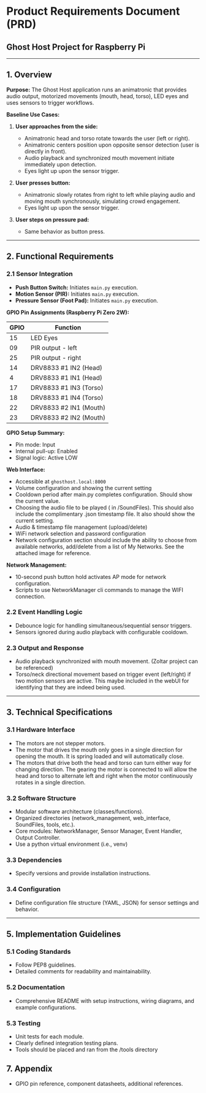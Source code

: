 # Product Requirements Document (PRD)

## Ghost Host Project for Raspberry Pi

---

## 1. Overview

**Purpose:**
The Ghost Host application runs an animatronic that provides audio output, motorized movements (mouth, head, torso), LED eyes and uses sensors to trigger workflows.

**Baseline Use Cases:**

1. **User approaches from the side:**

   * Animatronic head and torso rotate towards the user (left or right).
   * Animatronic centers position upon opposite sensor detection (user is directly in front).
   * Audio playback and synchronized mouth movement initiate immediately upon detection.
   * Eyes light up upon the sensor trigger.

2. **User presses button:**

   * Animatronic slowly rotates from right to left while playing audio and moving mouth synchronously, simulating crowd engagement.
   * Eyes light up upon the sensor trigger.

3. **User steps on pressure pad:**

   * Same behavior as button press.

---

## 2. Functional Requirements

### 2.1 Sensor Integration

* **Push Button Switch:** Initiates `main.py` execution.
* **Motion Sensor (PIR):** Initiates `main.py` execution.
* **Pressure Sensor (Foot Pad):** Initiates `main.py` execution.

**GPIO Pin Assignments (Raspberry Pi Zero 2W):**

| GPIO | Function               |
| ---- | ---------------------- |
| 15   | LED Eyes               |
| 09   | PIR output - left      |
| 25   | PIR output - right     |
| 14   | DRV8833 #1 IN2 (Head)  |
| 4    | DRV8833 #1 IN1 (Head)  |
| 17   | DRV8833 #1 IN3 (Torso) |
| 18   | DRV8833 #1 IN4 (Torso) |
| 22   | DRV8833 #2 IN1 (Mouth) |
| 23   | DRV8833 #2 IN2 (Mouth) |

**GPIO Setup Summary:**

* Pin mode: Input
* Internal pull-up: Enabled
* Signal logic: Active LOW

**Web Interface:**

* Accessible at `ghosthost.local:8000`
* Volume configuration and showing the current setting
* Cooldown period after main.py completes configuration. Should show the current value.
* Choosing the audio file to be played ( in /SoundFiles). This should also include the complimentary .json timestamp file. It also should show the current setting.
* Audio & timestamp file management (upload/delete)
* WiFi network selection and password configuration
* Network configuration section should include the ability to choose from available networks, add/delete from a list of My Networks. See the attached image for reference.

**Network Management:**

* 10-second push button hold activates AP mode for network configuration.
* Scripts to use NetworkManager cli commands to manage the WIFI connection. 

### 2.2 Event Handling Logic

* Debounce logic for handling simultaneous/sequential sensor triggers.
* Sensors ignored during audio playback with configurable cooldown.

### 2.3 Output and Response

* Audio playback synchronized with mouth movement. (Zoltar project can be referenced)
* Torso/neck directional movement based on trigger event (left/right) if two motion sensors are active. This maybe included in the webUI for identifying that they are indeed being used.

---

## 3. Technical Specifications

### 3.1 Hardware Interface

* The motors are not stepper motors.
* The motor that drives the mouth only goes in a single direction for opening the mouth. It is spring loaded and will automatically close.
* The motors that drive both the head and torso can turn either way for changing direction. The gearing the motor is connected to will allow the head and torso to alternate left and right when the motor continuously rotates in a single direction.


### 3.2 Software Structure

* Modular software architecture (classes/functions).
* Organized directories (network_management, web_interface, SoundFiles, tools, etc.).
* Core modules: NetworkManager, Sensor Manager, Event Handler, Output Controller.
* Use a python virtual environment (i.e., venv)

### 3.3 Dependencies

* Specify versions and provide installation instructions.

### 3.4 Configuration

* Define configuration file structure (YAML, JSON) for sensor settings and behavior.

---

## 5. Implementation Guidelines

### 5.1 Coding Standards

* Follow PEP8 guidelines.
* Detailed comments for readability and maintainability.

### 5.2 Documentation

* Comprehensive README with setup instructions, wiring diagrams, and example configurations.

### 5.3 Testing

* Unit tests for each module.
* Clearly defined integration testing plans.
* Tools should be placed and ran from the /tools directory

## 7. Appendix

* GPIO pin reference, component datasheets, additional references.
